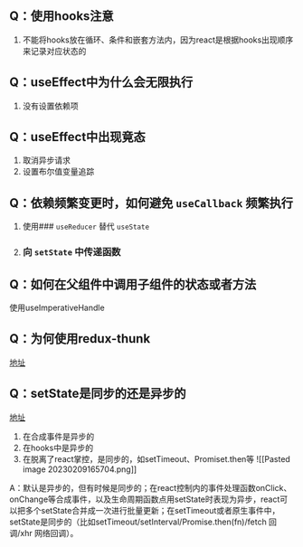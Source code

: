 ## Q：使用hooks注意

1. 不能将hooks放在循环、条件和嵌套方法内，因为react是根据hooks出现顺序来记录对应状态的

## Q：useEffect中为什么会无限执行

1. 没有设置依赖项

## Q：useEffect中出现竟态

1. 取消异步请求
2. 设置布尔值变量追踪

## Q：依赖频繁变更时，如何避免 `useCallback` 频繁执行

1. 使用### `useReducer` 替代 `useState`
2. ### 向 `setState` 中传递函数

##  Q：如何在父组件中调用子组件的状态或者方法

使用useImperativeHandle

## Q：为何使用redux-thunk

[地址](https://juejin.cn/post/6869950884231675912)

## Q：setState是同步的还是异步的
[地址](https://juejin.cn/post/7035104240217358350)

1. 在合成事件是异步的
2. 在hooks中是异步的
3. 在脱离了react掌控，是同步的，如setTimeout、Promiset.then等
![[Pasted image 20230209165704.png]]


A：默认是异步的，但有时候是同步的；在react控制内的事件处理函数onClick、onChange等合成事件，以及生命周期函数点用setState时表现为异步，react可以把多个setState合并成一次进行批量更新；在setTimeout或者原生事件中，setState是同步的（比如setTimeout/setInterval/Promise.then(fn)/fetch 回调/xhr 网络回调）。
